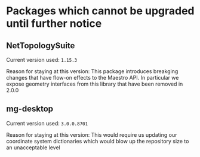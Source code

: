 # Packages which cannot be upgraded until further notice

## NetTopologySuite

Current version used: `1.15.3`

Reason for staying at this version: This package introduces breakging changes that have flow-on effects to the Maestro API. In particular we expose geometry interfaces from this library that have been removed in 2.0.0

## mg-desktop

Current version used: `3.0.0.8701`

Reason for staying at this version: This would require us updating our coordinate system dictionaries which would blow up the repository size to an unacceptable level